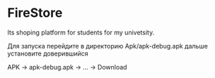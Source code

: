 # FireStore
Its shoping platform for students for my univetsity.

Для запуска перейдите в директорию Apk/apk-debug.apk дальше установите доверившийся

APK -> apk-debug.apk -> ... -> Download